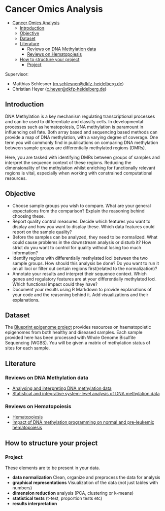 # Cancer Omics Analysis

- [Cancer Omics Analysis](#cancer-omics-analysis)
  - [Introduction](#introduction)
  - [Objective](#objective)
  - [Dataset](#dataset)
  - [Literature](#literature)
    - [Reviews on DNA Methylation data](#reviews-on-dna-methylation-data)
    - [Reviews on Hematopoiesis](#reviews-on-hematopoiesis)
  - [How to structure your project](#how-to-structure-your-project)
    - [Project](#project)


Supervisor:

- Matthias Schlesner (m.schlesner@dkfz-heidelberg.de)
- Christian Heyer (c.heyer@dkfz-heidelberg.de)

## Introduction

DNA Methylation is a key mechanism regulating transcriptional processes and can be used to differentiate and classify cells. In developmental processes such as hematopoiesis, DNA methylation is paramount in influencing cell fate. Both array based and sequencing based methods can provide a map of DNA methylation, with a varying degree of coverage. One term you will commonly find in publications on comparing DNA methylation between sample groups are differentially methylated regions (DMRs).

Here, you are tasked with identifying DMRs between groups of samples and interpret the sequence context of these regions. Reducing the dimensionality of the methylation whilst enriching for functionally relevant regions is vital, especially when working with constrained computational resources.

## Objective

- Choose sample groups you wish to compare. What are your general expectations from the comparison? Explain the reasoning behind choosing these.
- Report quality control measures. Decide which features you want to display and how you want to display these. Which data features could report on the sample quality?
- Before the samples can be analyzed, they need to be normalized. What could cause problems in the downstream analysis or disturb it? How strict do you want to control for quality without losing too much information?
- Identify regions with differentially methylated loci between the two sample groups. How should this analysis be done? Do you want to run it on all loci or filter out certain regions first(related to the normalization)?
- Annotate your results and interpret their sequence context. Which genes and regulatory features are at your differentially methylated loci. Which functional impact could they have?
- Document your results using R Markdown to provide explanations of your code and the reasoning behind it. Add visualizations and their explanations.
  
## Dataset

The [Blueprint epigenome project](http://www.blueprint-epigenome.eu/) provides resources on haematopoietic epigenomes from both healthy and diseased samples. Each sample provided here has been processed with Whole Genome Bisulfite Sequencing (WGBS). You will be given a matrix of methylation status of sites for each sample.

## Literature

### Reviews on DNA Methylation data

- [Analysing and interpreting DNA methylation data](https://www.nature.com/articles/nrg3273)
- [Statistical and integrative system-level analysis of DNA methylation data](https://www.nature.com/articles/nrg.2017.86)

### Reviews on Hematopoiesis

- [Hematopoiesis](https://doi.org/10.1101/cshperspect.a008250)
- [Impact of DNA methylation programming on normal and pre-leukemic hematopoiesis](https://doi.org/10.1016/j.semcancer.2017.09.008)

## How to structure your project

### Project

These elements are to be present in your data.

- **data normalization** Clean, organize and preprocess the data for analysis
- **graphical representations** Visualization of the data (not just tables with numbers)
- **dimension reduction** analysis (PCA, clustering or k-means)
- **statistical tests** (t-test, proportion tests etc)
- **results interpretation**
